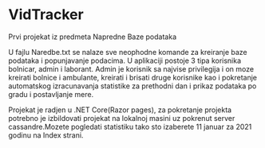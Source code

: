 # VidTracker
Prvi projekat iz predmeta Napredne Baze podataka

U fajlu Naredbe.txt se nalaze sve neophodne komande za kreiranje baze podataka i popunjavanje podacima. U aplikaciji 
postoje 3 tipa korisnika bolnicar, admin i laborant. Admin je korisnik sa najvise privilegija i on moze kreirati bolnice
i ambulante, kreirati i brisati druge korisnike kao i pokretanje automatskog izracunavanja statistike za prethodni dan i
prikaz podataka po gradu i postavljanje mere.
 
 Projekat je radjen u .NET Core(Razor pages), za pokretanje projekta potrebno je izbildovati projekat na lokalnoj masini uz 
 pokrenut server cassandre.Mozete pogledati statistiku tako sto izaberete 11 januar za 2021 godinu na Index strani.
 
 
